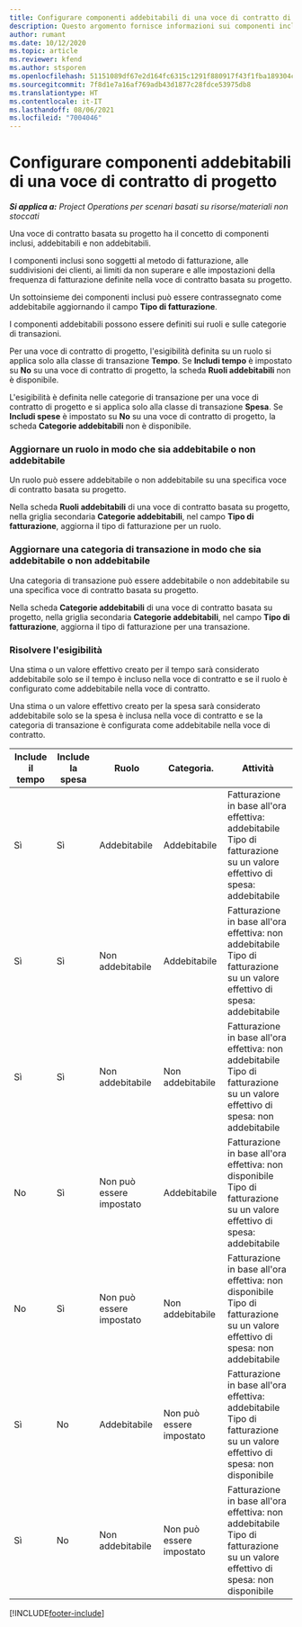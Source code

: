 ```yaml
---
title: Configurare componenti addebitabili di una voce di contratto di progetto
description: Questo argomento fornisce informazioni sui componenti inclusi, addebitabili e non addebitabili nelle voci del contratto.
author: rumant
ms.date: 10/12/2020
ms.topic: article
ms.reviewer: kfend
ms.author: stsporen
ms.openlocfilehash: 51151089df67e2d164fc6315c1291f880917f43f1fba189304cb305ea973cecb
ms.sourcegitcommit: 7f8d1e7a16af769adb43d1877c28fdce53975db8
ms.translationtype: HT
ms.contentlocale: it-IT
ms.lasthandoff: 08/06/2021
ms.locfileid: "7004046"
---
```

# <a name="configure-chargeable-components-of-a-project-contract-line"></a>Configurare componenti addebitabili di una voce di contratto di progetto

_**Si applica a:** Project Operations per scenari basati su risorse/materiali non stoccati_

Una voce di contratto basata su progetto ha il concetto di componenti inclusi, addebitabili e non addebitabili.

I componenti inclusi sono soggetti al metodo di fatturazione, alle suddivisioni dei clienti, ai limiti da non superare e alle impostazioni della frequenza di fatturazione definite nella voce di contratto basata su progetto.

Un sottoinsieme dei componenti inclusi può essere contrassegnato come addebitabile aggiornando il campo **Tipo di fatturazione**.

I componenti addebitabili possono essere definiti sui ruoli e sulle categorie di transazioni.

Per una voce di contratto di progetto, l'esigibilità definita su un ruolo si applica solo alla classe di transazione **Tempo**. Se **Includi tempo** è impostato su **No** su una voce di contratto di progetto, la scheda **Ruoli addebitabili** non è disponibile.

L'esigibilità è definita nelle categorie di transazione per una voce di contratto di progetto e si applica solo alla classe di transazione **Spesa**. Se **Includi spese** è impostato su **No** su una voce di contratto di progetto, la scheda **Categorie addebitabili** non è disponibile.

### <a name="update-a-role-to-be-chargeable-or-non-chargeable"></a>Aggiornare un ruolo in modo che sia addebitabile o non addebitabile

Un ruolo può essere addebitabile o non addebitabile su una specifica voce di contratto basata su progetto.

Nella scheda **Ruoli addebitabili** di una voce di contratto basata su progetto, nella griglia secondaria **Categorie addebitabili**, nel campo **Tipo di fatturazione**, aggiorna il tipo di fatturazione per un ruolo.

### <a name="update-a-transaction-category-to-be-chargeable-or-non-chargeable"></a>Aggiornare una categoria di transazione in modo che sia addebitabile o non addebitabile

Una categoria di transazione può essere addebitabile o non addebitabile su una specifica voce di contratto basata su progetto.

Nella scheda **Categorie addebitabili** di una voce di contratto basata su progetto, nella griglia secondaria **Categorie addebitabili**, nel campo **Tipo di fatturazione**, aggiorna il tipo di fatturazione per una transazione.

### <a name="resolve-chargeability"></a>Risolvere l'esigibilità

Una stima o un valore effettivo creato per il tempo sarà considerato addebitabile solo se il tempo è incluso nella voce di contratto e se il ruolo è configurato come addebitabile nella voce di contratto.

Una stima o un valore effettivo creato per la spesa sarà considerato addebitabile solo se la spesa è inclusa nella voce di contratto e se la categoria di transazione è configurata come addebitabile nella voce di contratto.

| Include il tempo | Include la spesa | Ruolo | Categoria. | Attività |
| --- | --- | --- | --- | --- |
| Sì | Sì | Addebitabile | Addebitabile | Fatturazione in base all'ora effettiva: addebitabile </br>Tipo di fatturazione su un valore effettivo di spesa: addebitabile |
| Sì | Sì | Non addebitabile | Addebitabile | Fatturazione in base all'ora effettiva: non addebitabile </br>Tipo di fatturazione su un valore effettivo di spesa: addebitabile |
| Sì | Sì | Non addebitabile | Non addebitabile | Fatturazione in base all'ora effettiva: non addebitabile </br>Tipo di fatturazione su un valore effettivo di spesa: non addebitabile |
| No | Sì | Non può essere impostato | Addebitabile | Fatturazione in base all'ora effettiva: non disponibile </br>Tipo di fatturazione su un valore effettivo di spesa: addebitabile |
| No | Sì | Non può essere impostato | Non addebitabile | Fatturazione in base all'ora effettiva: non disponibile </br>Tipo di fatturazione su un valore effettivo di spesa: non addebitabile |
| Sì | No | Addebitabile | Non può essere impostato | Fatturazione in base all'ora effettiva: addebitabile </br>Tipo di fatturazione su un valore effettivo di spesa: non disponibile |
| Sì | No | Non addebitabile | Non può essere impostato | Fatturazione in base all'ora effettiva: non addebitabile </br> Tipo di fatturazione su un valore effettivo di spesa: non disponibile |


[!INCLUDE[footer-include](../includes/footer-banner.md)]

